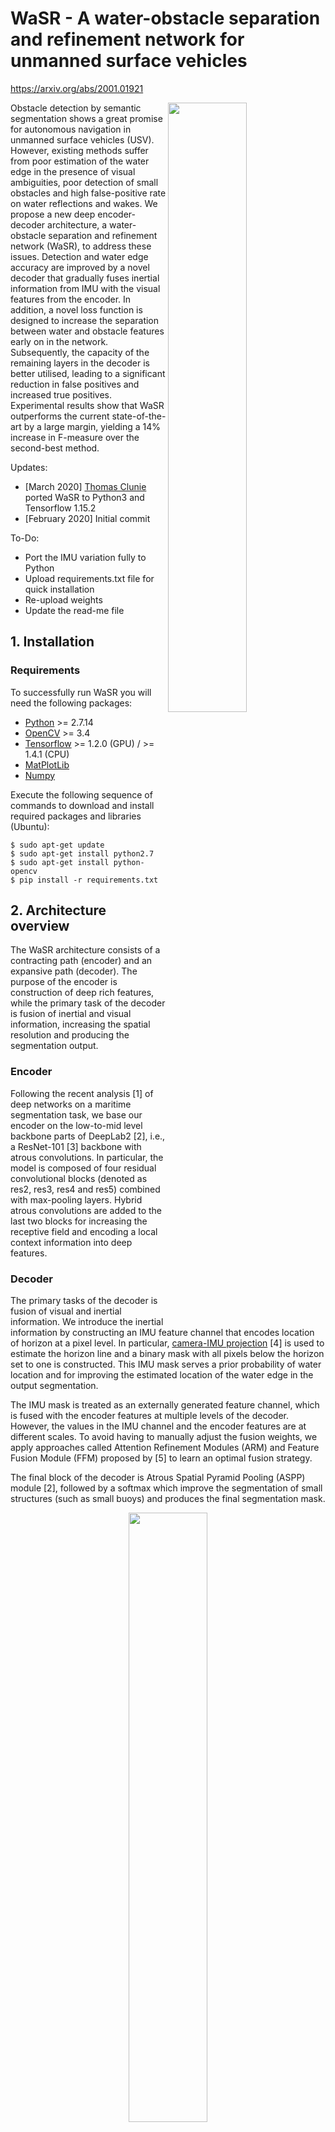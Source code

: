 # WaSR - A water-obstacle separation and refinement network for unmanned surface vehicles
https://arxiv.org/abs/2001.01921

<img align="right" src="figures/ICRA2020_network_model.png" width="50%" height="50%">

Obstacle detection by semantic segmentation shows a great promise for autonomous navigation in unmanned surface vehicles (USV). However, existing methods suffer from poor estimation of the water edge in the presence of visual ambiguities, poor detection of small obstacles and high false-positive rate on water reflections and wakes. We propose a new deep encoder-decoder architecture, a water-obstacle separation and refinement network (WaSR), to address these issues. Detection and water edge accuracy are improved by a novel decoder that gradually fuses inertial information from IMU with the visual features from the encoder. In addition, a novel loss function is designed to increase the separation between water and obstacle features early on in the network. Subsequently, the capacity of the remaining layers in the decoder is better utilised, leading to a significant reduction in false positives and increased true positives. Experimental results show that WaSR outperforms the current state-of-the-art by a large margin, yielding a 14% increase in F-measure over the second-best method.

Updates:
* [March 2020] <a href="https://github.com/clunietp">Thomas Clunie</a> ported WaSR to Python3 and Tensorflow 1.15.2 
* [February 2020] Initial commit

To-Do:
* Port the IMU variation fully to Python
* Upload requirements.txt file for quick installation
* Re-upload weights
* Update the read-me file

## 1. Installation
### Requirements
To successfully run WaSR you will need the following packages:
* <a href="https://www.python.org/">Python</a> >= 2.7.14
* <a href="https://opencv.org/">OpenCV</a> >= 3.4
* <a href="https://www.tensorflow.org/">Tensorflow</a> >= 1.2.0 (GPU) / >= 1.4.1 (CPU)
* <a href="https://matplotlib.org/">MatPlotLib</a>
* <a href="https://numpy.org/">Numpy</a>

Execute the following sequence of commands to download and install required packages and libraries (Ubuntu):
```
$ sudo apt-get update
$ sudo apt-get install python2.7
$ sudo apt-get install python-opencv
$ pip install -r requirements.txt
```

## 2. Architecture overview
The WaSR architecture consists of a contracting path (encoder) and an expansive path (decoder). The purpose of the encoder is construction of deep rich features, while the primary task of the decoder is fusion of inertial and visual information, increasing the spatial resolution and producing the segmentation output.

### Encoder
Following the recent analysis [1] of deep networks on a maritime segmentation task, we base our encoder on the low-to-mid level backbone parts of DeepLab2 [2], i.e., a ResNet-101  [3]  backbone  with  atrous  convolutions.  In  particular, the model is composed of four residual convolutional blocks (denoted as res2, res3, res4 and res5) combined with  max-pooling layers. Hybrid atrous convolutions are added to the last two blocks for increasing the receptive field and encoding a local context information into deep features.

### Decoder
The primary tasks of the decoder is fusion of visual and inertial information. We introduce the inertial information by constructing an IMU feature channel that encodes location  of horizon at a pixel level. In particular, <a href="https://github.com/bborja/camera-imu-calib">camera-IMU projection</a> [4] is used to estimate the horizon line and a binary mask with all pixels below the horizon set to one is constructed. This IMU mask serves a prior probability of water location and for improving the estimated location of the water edge in the output segmentation.

The IMU mask is treated as an externally generated feature channel, which is fused with the encoder features at multiple levels of the decoder. However, the values in the IMU channel and the encoder features are at different scales. To avoid having to manually adjust the fusion weights, we apply approaches called Attention  Refinement  Modules  (ARM) and Feature Fusion Module (FFM) proposed by [5] to learn an optimal fusion strategy.

The final block of the decoder is Atrous Spatial Pyramid Pooling (ASPP) module [2], followed by a softmax which improve the segmentation of small structures (such as small buoys) and produces the final segmentation mask.

<p align="center">
 <img src="figures/ICRA2020_decoder.png" width="50%" height="50%">
</p>

### Semantic seperation loss
Since we would like to enforce clustering of water features, we can approximate their distribution by a Guassian with per-channel means and variances, where we assume channel independence for computational tractability. Similarity of all other pixels corresponding to obstacles can be measured as a joint probability under this Gaussian, i.e.,

<p align="center">
 <img src="figures/eq_separation.png">
</p>

We would like to enforce learning of features that minimize this probability. By expanding the equation for water per-channel standard deviations, taking the log of the above equation, flipping the sign and inverting, we arrive at the following equivalent obstacle-water separation loss

<p align="center">
 <img src="figures/eq_loss.png">
</p>

## 3. Running WaSR

### Training
To train the network from scratch (or from some pretrained weights) use scripts <i>wasr_train_noimu.py</i> for the NO-IMU variation or <i>wasr_train_imu.py</i> for the IMU variation. Both scripts expect the same input arguments. When fine-tunning the network make sure to freeze the pretrained parameters for initial <i>n</i> iterations and train only the last layer.

#### Input Arguments
* `batch-size` - <i>number of images sent to the network in one step</i>
* `data-dir` - <i>path to the directory containing the MODD2 dataset</i>
* `data-list` - <i>path to the file listing the images in the dataset</i>
* `grad-update-every` - <i>number of steps after which gradient update is applied</i>
* `ignore-label` - <i>the value of the label to ignore during the training</i>
* `input-size` - <i>comma-separated string with height and width of images (default: 384,512)</i>
* `is-training` - <i>whether to update the running means and variances during the training</i>
* `learning-rate` - <i>base learning rate for training with polynomial decay</i>
* `momentum` - <i>moment component of the optimiser</i>
* `not-restore-last` - <i>whether to no restore last layers (when using weights from pretrained encoder network)</i>
* `num-classes` - <i>number of classes to predict</i>
* `num-steps` - <i>number of training steps (this are not epoch!)</i>
* `power` - <i>decay parameter to compute the learning rate</i>
* `restore-from` - <i>where restore model parameters from</i>
* `snapshot-dir` - <i>where to save snapshots of the model</i>
* `weight-decay` - <i>regularisation parameter for L2-loss</i>

#### Pretrained Weights
* `WaSR NO-IMU variant` - weights are available for download <a href="https://drive.google.com/drive/folders/18SVQF-2q9wxBU1BM1ULwIW2dF9x3yVNj?usp=sharing">here</a>
* `WaSR IMU variant` - To-Do

### Inference
To perform the inference on a specific single image use scripts <i>wasr_inference_noimu_general.py</i> for the WaSR NO-IMU variant or <i>wasr_inference_imu_general.py</i> for the WaSR IMU variant. Both scripts expect the same input arguments and can be run on images from arbitrary maritime dataset.

#### Input Arguments (General Inference)
* `dataset-path` - <i>path to MODD2 dataset files on which inference is performed</i>
* `model-weights` - <i>path to the file with model weights</i>
* `num-classes` - <i>number of classes to predict</i>
* `save-dir` - <i>where to save predicted mask</i>
* `img-path` - <i>path to the image on which we want to run inference</i>

Example usage:
```
python wasr_inference_noimu_general.py --img-path example_1.jpg
```
The above command will take image <i>example_1.jpg</i> from folder <i>test_images/</i> and segment it. The segmentation result will be saved in the <i>output/</i> folder by default.
<table>
<tr>
 <td>Example input image</td> <td>Example segmentation output</td>
</tr>
<tr>
 <td><img src="test_images/example_1.jpg"></td> <td><img src="output/output_mask_1.png"></td>
</tr>
</table>

---

To run the inference on the <a href="https://box.vicos.si/borja/viamaro/index.html">MODD2 dataset</a> use the provided bash scripts <i>wasr_inferences_noimu.sh</i> for the WaSR NO-IMU variant or </i>wasr_inferences_imu.sh</i> for the WaSR IMU variant. Bash scripts will run corresponding Python codes (<i>wasr_inference_noimu.py</i> and <i>wasr_inference_imu.py</i>).

#### Input Arguments (Python MODD2 inference script)
* `dataset-path` - <i>path to MODD2 dataset files on which inference is performed</i>
* `model-weights` - <i>path to the file with model weights</i>
* `num-classes` - <i>number of classes to predict</i>
* `save-dir` - <i>where to save predicted mask</i>
* `seq` - <i>sequence number to evaluate</i>
* `seq-txt` - <i>path to the file listing the images in the sequence</i>

<p align="center">
 <img src="figures/ICRA2020_results.png">
</p>

## 4. References
[1] Bovcon et. al, The MaSTr1325 Dataset for Training Deep USV Obstacle Detection Models, IROS 2019<br>
[2] Chen et. al, Deeplab: Semantic image segmentation with deep convolutional nets, atrous  convolution, and fully connected crfs, TPAMI 2018<br>
[3] He et. al, Deep residual learning for image recognition, CVPR 2016<br>
[4] Bovcon et. al, Stereo Obstacle Detection for Unmanned Surface Vehicles by IMU-assisted Semantic Segmentation, RAS 2018<br>
[5] Yu et. al, Bisenet: Bilateral segmentation network for real-time semantic segmentation, ECCV 2018
